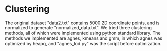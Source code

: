 # Clustering
The original dataset "data2.txt" contains 5000 2D coordinate points, and is normalized to generate "normalized_data.txt".
We tried three clustering methods, all of which were implemented using python standard library. The methods we implemented are agnes, kmeans and gmm, in which agnes was optimized by heapq, and "agnes_lod.py" was the script before optimization.
